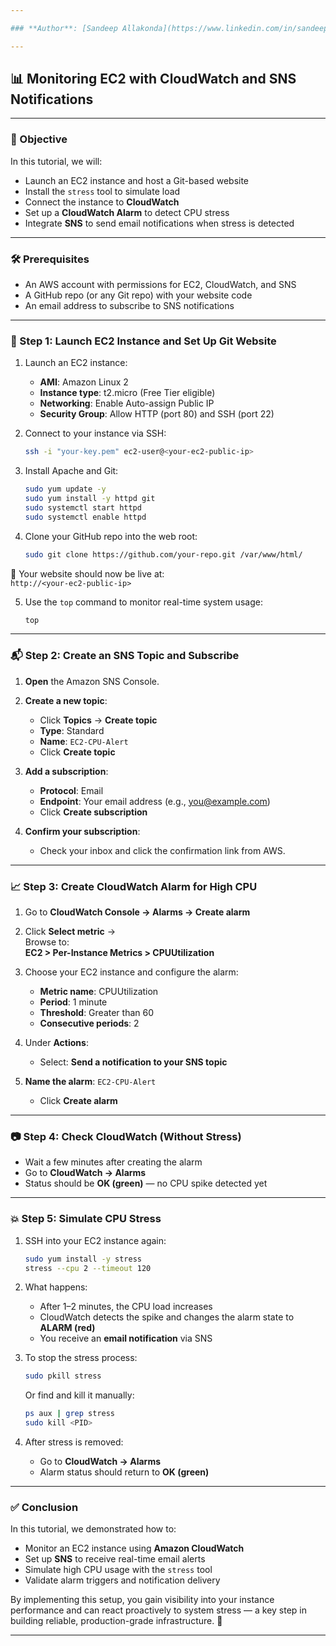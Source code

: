 ```yaml
---

### **Author**: [Sandeep Allakonda](https://www.linkedin.com/in/sandeep-allakonda)

---
```


## 📊 Monitoring EC2 with CloudWatch and SNS Notifications

---

### 📌 Objective

In this tutorial, we will:

- Launch an EC2 instance and host a Git-based website  
- Install the `stress` tool to simulate load  
- Connect the instance to **CloudWatch**  
- Set up a **CloudWatch Alarm** to detect CPU stress  
- Integrate **SNS** to send email notifications when stress is detected  

---

### 🛠️ Prerequisites

- An AWS account with permissions for EC2, CloudWatch, and SNS  
- A GitHub repo (or any Git repo) with your website code  
- An email address to subscribe to SNS notifications  

---

### 🧱 Step 1: Launch EC2 Instance and Set Up Git Website

1. Launch an EC2 instance:
   - **AMI**: Amazon Linux 2  
   - **Instance type**: t2.micro (Free Tier eligible)  
   - **Networking**: Enable Auto-assign Public IP  
   - **Security Group**: Allow HTTP (port 80) and SSH (port 22)  

2. Connect to your instance via SSH:
   ```bash
   ssh -i "your-key.pem" ec2-user@<your-ec2-public-ip>
   ```

3. Install Apache and Git:
   ```bash
   sudo yum update -y
   sudo yum install -y httpd git
   sudo systemctl start httpd
   sudo systemctl enable httpd
   ```

4. Clone your GitHub repo into the web root:
   ```bash
   sudo git clone https://github.com/your-repo.git /var/www/html/
   ```

📍 Your website should now be live at:  
`http://<your-ec2-public-ip>`

5. Use the `top` command to monitor real-time system usage:
   ```bash
   top
   ```

---

### 📬 Step 2: Create an SNS Topic and Subscribe

1. **Open** the Amazon SNS Console.

2. **Create a new topic**:
   - Click **Topics** → **Create topic**  
   - **Type**: Standard  
   - **Name**: `EC2-CPU-Alert`  
   - Click **Create topic**

3. **Add a subscription**:
   - **Protocol**: Email  
   - **Endpoint**: Your email address (e.g., you@example.com)  
   - Click **Create subscription**

4. **Confirm your subscription**:  
   - Check your inbox and click the confirmation link from AWS.

---

### 📈 Step 3: Create CloudWatch Alarm for High CPU

1. Go to **CloudWatch Console → Alarms → Create alarm**

2. Click **Select metric** →  
   Browse to:  
   **EC2 > Per-Instance Metrics > CPUUtilization**

3. Choose your EC2 instance and configure the alarm:
   - **Metric name**: CPUUtilization  
   - **Period**: 1 minute  
   - **Threshold**: Greater than 60  
   - **Consecutive periods**: 2

4. Under **Actions**:
   - Select: **Send a notification to your SNS topic**

5. **Name the alarm**: `EC2-CPU-Alert`  
   - Click **Create alarm**

---

### 📷 Step 4: Check CloudWatch (Without Stress)

- Wait a few minutes after creating the alarm  
- Go to **CloudWatch → Alarms**  
- Status should be **OK (green)** — no CPU spike detected yet

---

### 💥 Step 5: Simulate CPU Stress

1. SSH into your EC2 instance again:
   ```bash
   sudo yum install -y stress
   stress --cpu 2 --timeout 120
   ```

2. What happens:
   - After 1–2 minutes, the CPU load increases
   - CloudWatch detects the spike and changes the alarm state to **ALARM (red)**
   - You receive an **email notification** via SNS

3. To stop the stress process:
   ```bash
   sudo pkill stress
   ```

   Or find and kill it manually:
   ```bash
   ps aux | grep stress
   sudo kill <PID>
   ```

4. After stress is removed:
   - Go to **CloudWatch → Alarms**
   - Alarm status should return to **OK (green)**

---

### ✅ Conclusion

In this tutorial, we demonstrated how to:

- Monitor an EC2 instance using **Amazon CloudWatch**
- Set up **SNS** to receive real-time email alerts
- Simulate high CPU usage with the `stress` tool
- Validate alarm triggers and notification delivery

By implementing this setup, you gain visibility into your instance performance and can react proactively to system stress — a key step in building reliable, production-grade infrastructure. 🚀

---
